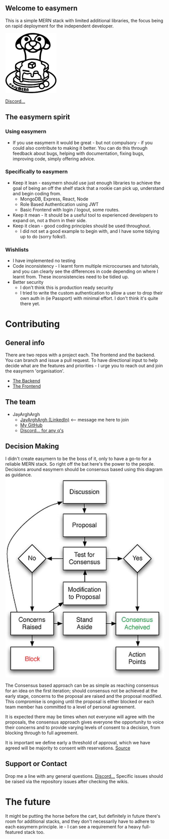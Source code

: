 ## Welcome to easymern

This is a simple MERN stack with limited additional libraries, the focus being on rapid deployment for the independent
developer.

![Logo](images/easymern_alt_50.png)

[Discord...](https://discord.gg/Sa53aU9fE3)

## The easymern spirit
### Using easymern
- If you use easymern it would be great - but not compulsory - if you could also contribute to making it better.
You can do this through feedback about bugs, helping with documentation, fixing bugs, improving code, simply offering advice.

### Specifically to easymern
- Keep it lean - easymern should use just enough libraries to achieve the goal of being an off the shelf stack that a rookie can pick up, understand and begin coding from.
  - MongoDB, Express, React, Node
  - Role Based Authentication using JWT
  - Basic Frontend with login / logout, some routes.
- Keep it mean - It should be a useful tool to experienced developers to expand on, not a thorn in their side.
- Keep it clean - good coding principles should be used throughout.
  - I did not set a good example to begin with, and I have some tidying up to do (sorry folks!).

### Wishlists

- I have implemented no testing
- Code inconsistency - I learnt form multiple microcourses and tutorials, and you can clearly see the differences in code depending on where I learnt from. These inconsistencies need to be tidied up.
- Better security
  - I don't think this is production ready security
  - I tried to write the custom authentication to allow a user to drop their own auth in (ie Passport) with minimal effort. I don't think it's quite there yet.

# Contributing
## General info
There are two repos with a project each. The frontend and the backend. You can branch and issue a pull request.
To have directional input to help decide what are the features and priorities - I urge you to reach out and join the easymern 'organisation'.
- [The Backend](https://github.com/easymern/be_easymern)
- [The Frontend](https://github.com/easymern/fe_easymern)

## The team
- JayArghArgh
  - [JayArghArgh (LinkedIn)](https://www.linkedin.com/in/jayarghargh/) <-- message me here to join
  - [My GitHub](https://github.com/jayarghargh)
  - [Discord... for any q's](https://discord.gg/Sa53aU9fE3)

## Decision Making

I didn't create easymern to be the boss of it, only to have a go-to for a reliable MERN stack.
So right off the bat here's the power to the people. Decisions around easymern should be consensus based using this diagram as guidance.
![Image](images/decision.png)

The Consensus based approach can be as simple as reaching consensus for an idea on the first iteration;
should consensus not be achieved at the early stage, concerns to the proposal are raised and the proposal modified.
This compromise is ongoing until the proposal is either blocked or each team member has committed to a level of personal agreement.

It is expected there may be times when not everyone will agree with the proposals,
the consensus approach gives everyone the opportunity to voice their concerns and to provide varying levels of consent to a decision,
from blocking through to full agreement.

It is important we define early a threshold of approval, which we have agreed will be majority to consent with reservations.
[Source](https://www.plays-in-business.com/consensus-decisioning-how-to-find-minimal-viable-decisions/)

## Support or Contact
Drop me a line with any general questions.
[Discord...](https://discord.gg/Sa53aU9fE3)
Specific issues should be raised via the repository issues after checking the wikis.

# The future
It might be putting the horse before the cart, but definitely in future there's room for additional stacks, and they
don't necessarily have to adhere to each easymern principle. ie - I can see a requirement for a heavy full-featured stack too.
